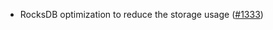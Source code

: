 - RocksDB optimization to reduce the storage usage
  ([#1333](https://github.com/anoma/namada/issues/1333))